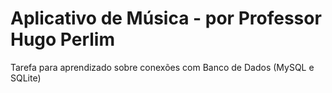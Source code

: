 # Aplicativo de Música - por Professor Hugo Perlim
Tarefa para aprendizado sobre conexões com Banco de Dados (MySQL e SQLite)